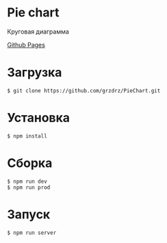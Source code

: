 # Pie chart

Круговая диаграмма
<a href="https://grzdrz.github.io/PieChart"><p>Github Pages</p></a>

# Загрузка
```
$ git clone https://github.com/grzdrz/PieChart.git
```

# Установка
```
$ npm install
```

# Сборка
```
$ npm run dev
$ npm run prod
```

# Запуск
```
$ npm run server
```